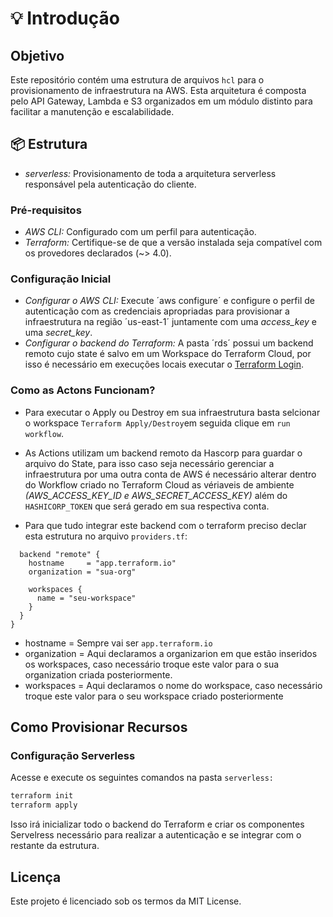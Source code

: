 # 💡 Introdução

## Objetivo ##
Este repositório contém uma estrutura de arquivos `hcl` para o provisionamento de infraestrutura na AWS. Esta arquitetura é composta pelo API Gateway, Lambda e S3 organizados em um módulo distinto para facilitar a manutenção e escalabilidade.

## 📦 Estrutura ##

- *serverless:* Provisionamento de toda a arquitetura serverless responsável pela autenticação do cliente.

### Pré-requisitos

- *AWS CLI:* Configurado com um perfil para autenticação.
- *Terraform:* Certifique-se de que a versão instalada seja compatível com os provedores declarados (~> 4.0).

### Configuração Inicial

- *Configurar o AWS CLI:* Execute ´aws configure´ e configure o perfil de autenticação com as credenciais apropriadas para provisionar a infraestrutura na região ´us-east-1´ juntamente com uma *access_key* e uma *secret_key*.
- *Configurar o backend do Terraform:* A pasta ´rds´ possui um backend remoto cujo state é salvo em um Workspace do Terraform Cloud, por isso é necessário em execuções locais executar o [Terraform Login](https://developer.hashicorp.com/terraform/tutorials/cloud-get-started/cloud-login#start-the-login-flow).

### Como as Actons Funcionam?
- Para executar o Apply ou Destroy em sua infraestrutura basta selcionar o workspace `Terraform Apply/Destroy`em seguida clique em `run workflow`.
- As Actions utilizam um backend remoto da Hascorp para guardar o arquivo do State, para isso caso seja necessário gerenciar a infraestrutura por uma outra conta de AWS é necessário alterar dentro do Workflow criado no Terraform Cloud as vériaveis de ambiente *(AWS_ACCESS_KEY_ID e AWS_SECRET_ACCESS_KEY)* além do `HASHICORP_TOKEN` que será gerado em sua respectiva conta.

- Para que tudo integrar este backend com o terraform preciso declar esta estrutura no arquivo `providers.tf`:

```hcl
  backend "remote" {
    hostname     = "app.terraform.io"
    organization = "sua-org"

    workspaces {
      name = "seu-workspace"
    }
  }
}
```
- hostname = Sempre vai ser `app.terraform.io`
- organization = Aqui declaramos a organizarion em que estão inseridos os workspaces, caso necessário troque este valor para o sua organization criada posteriormente.
- workspaces = Aqui declaramos o nome do workspace, caso necessário troque este valor para o seu workspace criado posteriormente

## Como Provisionar Recursos ##

### Configuração Serverless

Acesse e execute os seguintes comandos na pasta `serverless:`

```bash
terraform init
terraform apply

```

Isso irá inicializar todo o backend do Terraform e criar os componentes Servelress necessário para realizar a autenticação e se integrar com o restante da estrutura.

## Licença
Este projeto é licenciado sob os termos da MIT License.
